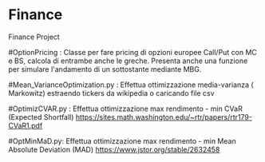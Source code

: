 # Finance
Finance Project

#OptionPricing :
Classe per fare pricing di opzioni europee Call/Put con MC e BS, calcola di entrambe anche le greche. 
Presenta anche una funzione per simulare l'andamento di un sottostante mediante MBG.

#Mean_VarianceOptimization.py :
Effettua ottimizzazione media-varianza ( Markowitz) estraendo tickers da wikipedia o caricando file csv

#OptimizCVAR.py :
Effettua ottimizzazione max rendimento - min CVaR (Expected Shortfall) https://sites.math.washington.edu/~rtr/papers/rtr179-CVaR1.pdf

#OptMinMaD.py:
Effettua ottimizzazione max rendimento - min Mean Absolute Deviation (MAD) https://www.jstor.org/stable/2632458
